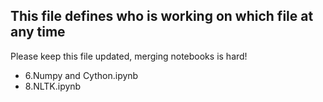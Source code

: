 ## This file defines who is working on which file at any time ##

Please keep this file updated, merging notebooks is hard!

* 6.Numpy and Cython.ipynb
* 8.NLTK.ipynb

